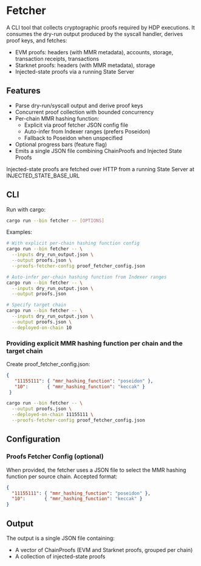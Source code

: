 # Fetcher

A CLI tool that collects cryptographic proofs required by HDP executions. It consumes the dry-run output produced by the syscall handler, derives proof keys, and fetches:
- EVM proofs: headers (with MMR metadata), accounts, storage, transaction receipts, transactions
- Starknet proofs: headers (with MMR metadata), storage
- Injected-state proofs via a running State Server


## Features

- Parse dry-run/syscall output and derive proof keys
- Concurrent proof collection with bounded concurrency
- Per-chain MMR hashing function:
  - Explicit via proof fetcher JSON config file
  - Auto-infer from Indexer ranges (prefers Poseidon)
  - Fallback to Poseidon when unspecified
- Optional progress bars (feature flag)
- Emits a single JSON file combining ChainProofs and Injected State Proofs

Injected-state proofs are fetched over HTTP from a running State Server at INJECTED_STATE_BASE_URL

## CLI

Run with cargo:

```bash
cargo run --bin fetcher -- [OPTIONS]
```

Examples:
```bash
# With explicit per-chain hashing function config
cargo run --bin fetcher -- \
  --inputs dry_run_output.json \
  --output proofs.json \
  --proofs-fetcher-config proof_fetcher_config.json

# Auto-infer per-chain hashing function from Indexer ranges
cargo run --bin fetcher -- \
  --inputs dry_run_output.json \
  --output proofs.json

# Specify target chain
cargo run --bin fetcher -- \
  --inputs dry_run_output.json \
  --output proofs.json \
  --deployed-on-chain 10
```


### Providing explicit MMR hashing function per chain and the target chain

Create proof_fetcher_config.json:

```json
{
   "11155111": { "mmr_hashing_function": "poseidon" },
   "10":       { "mmr_hashing_function": "keccak" }
 }
```


```bash
cargo run --bin fetcher -- \
  --output proofs.json \
  --deployed-on-chain 11155111 \
  --proofs-fetcher-config proof_fetcher_config.json
```



## Configuration

### Proofs Fetcher Config (optional)

When provided, the fetcher uses a JSON file to select the MMR hashing function per source chain. Accepted format:

```json
{
  "11155111": { "mmr_hashing_function": "poseidon" },
  "10":       { "mmr_hashing_function": "keccak" }
}
```

## Output

The output is a single JSON file containing:
- A vector of ChainProofs (EVM and Starknet proofs, grouped per chain)
- A collection of injected-state proofs

